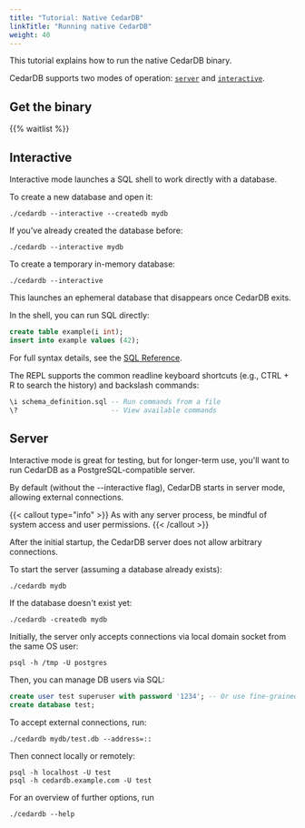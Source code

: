 ```yaml
---
title: "Tutorial: Native CedarDB"
linkTitle: "Running native CedarDB"
weight: 40
---
```


This tutorial explains how to run the native CedarDB binary.

CedarDB supports two modes of operation: [`server`](#server) and [`interactive`](#interactive).

## Get the binary

{{% waitlist %}}


## Interactive

Interactive mode launches a SQL shell to work directly with a database.

To create a new database and open it:
```shell
./cedardb --interactive --createdb mydb
```

If you've already created the database before:
```shell
./cedardb --interactive mydb
```
To create a temporary in-memory database:
```shell
./cedardb --interactive
```
This launches an ephemeral database that disappears once CedarDB exits.


In the shell, you can run SQL directly:
```sql
create table example(i int);
insert into example values (42);
```

For full syntax details, see the [SQL Reference](/docs/references/sqlreference/).

The REPL supports the common readline keyboard shortcuts (e.g., CTRL + R to
search the history) and backslash commands:
```sql
\i schema_definition.sql -- Run commands from a file
\?                       -- View available commands
```

## Server

Interactive mode is great for testing, but for longer-term use, you'll want to run CedarDB as a PostgreSQL-compatible server.

By default (without the --interactive flag), CedarDB starts in server mode, allowing external connections.


{{< callout type="info" >}} 
As with any server process, be mindful of system access and user permissions.
{{< /callout >}}

After the initial startup, the CedarDB server does not allow arbitrary
connections.

To start the server (assuming a database already exists):
```shell
./cedardb mydb
```

If the database doesn't exist yet:
```shell
./cedardb -createdb mydb
```

Initially, the server only accepts connections via local domain socket from the same OS user:
```shell
psql -h /tmp -U postgres
```

Then, you can manage DB users via SQL:

```sql
create user test superuser with password '1234'; -- Or use fine-grained privileges
create database test;
```


To accept external connections, run:
```shell
./cedardb mydb/test.db --address=::
```

Then connect locally or remotely:
```shell
psql -h localhost -U test
psql -h cedardb.example.com -U test
```

For an overview of further options, run
```shell
./cedardb --help
```
